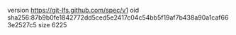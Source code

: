 version https://git-lfs.github.com/spec/v1
oid sha256:87b9b0fe1842772dd5ced5e2417c04c54bb5f19af7b438a90a1caf663e2527c5
size 6225
